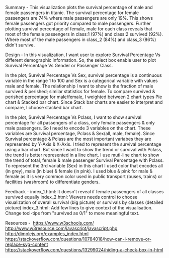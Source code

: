 Summary -
This visualization plots the survival percentage of male and female passengers in titanic. The survival percentage for female passengers are 74% where male passengers are only 19%. This shows female passengers got priority compared to male passengers. Further plotting survival percentage of female, male for each class reveals that most of the female passengers in class:1 (97%) and class:2 survived (92%). Where most of the male passengers in class_2 (84%) and class_3 (86%) didn't survive.

Design -
In this visualization, I want user to explore Survival Percentage Vs different demographic information. So, the select box enable user to plot Survival Percentage Vs Gender or Passenger Class.

In the plot, Survival Percentage Vs Sex, survival percentage is a continuous variable in the range 1 to 100 and Sex is a categorical variable with values male and female. The relationship I want to show is the fraction of male survived & perished; similar statistics for female. To compare survived & perished percentage for male/female, I weighted between 2 chart types Pie chart & Stacked bar chart. Since Stack bar charts are easier to interpret and compare, I choose stacked bar chart.

In the plot, Survival Percentage Vs Pclass, I want to show survival percentage for all passengers of a class, only female passengers & only male passengers. So I need to encode 3 variables on the chart. These variables are Survival percentage, Pclass & Sex(all, male, female). Since Survival percentage & Pclass are the most important variabes they are represented by Y-Axis & X-Axis. I tried to represent the survival percentage using a bar chart. But since I want to show the trend or survival with Pclass, the trend is better represented in a line chart. I use muti-line chart to show the trend of total, female & male passenger Survival Percentage with Pclass. To represent the 3rd variable (Sex) in this chart I used color that encodes all (in grey), male (in blue) & female (in pink). I used blue & pink for male & female as it is very common color used in public transport (buses, trains) or facilities (washroom) to differentiate genders.

Feedback -
index_1.html: It doesn't reveal if female passengers of all classes survived equally
index_2.html: Viewers needs control to choose visualization of overall survival (big picture) or survivals by classes (detailed picture)
index_3.html: Add few lines to give context of the visualisation. Change tool-tips from "survived as 0/1" to more meaningful text. 

Resources - 
https://www.w3schools.com/
http://www.w3resource.com/javascript/javascript.php
http://dimplejs.org/examples_index.html
https://stackoverflow.com/questions/10784018/how-can-i-remove-or-replace-svg-content
https://stackoverflow.com/questions/13299024/hiding-a-check-box-in-html
